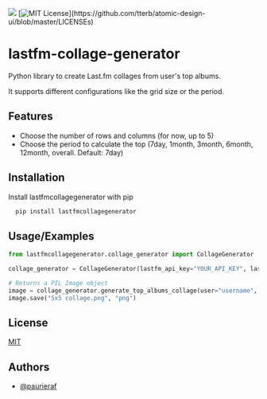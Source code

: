 ![](https://img.shields.io/pypi/dm/lastfm-collage-generator?)
[![MIT License](https://img.shields.io/apm/l/atomic-design-ui.svg?)](https://github.com/tterb/atomic-design-ui/blob/master/LICENSEs)

# lastfm-collage-generator

Python library to create Last.fm collages from user's top albums. 

It supports different configurations like the grid size or the period.


## Features

- Choose the number of rows and columns (for now, up to 5)
- Choose the period to calculate the top (7day, 1month, 3month, 6month, 12month, overall. Default: 7day)
  
## Installation

Install lastfmcollagegenerator with pip

```bash
  pip install lastfmcollagegenerator
```
    
## Usage/Examples

```python
from lastfmcollagegenerator.collage_generator import CollageGenerator

collage_generator = CollageGenerator(lastfm_api_key="YOUR_API_KEY", lastfm_api_secret="YOUR_API_SECRET")

# Returns a PIL Image object
image = collage_generator.generate_top_albums_collage(user="username", cols=5, rows=5, period="7day")
image.save("5x5 collage.png", "png")
```

  
## License

[MIT](https://choosealicense.com/licenses/mit/)

  
## Authors

- [@paurieraf](https://www.github.com/paurieraf)

